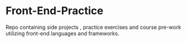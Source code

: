 # Front-End-Practice
Repo containing side projects , practice exercises and course pre-work utilizing front-end languages and frameworks.
